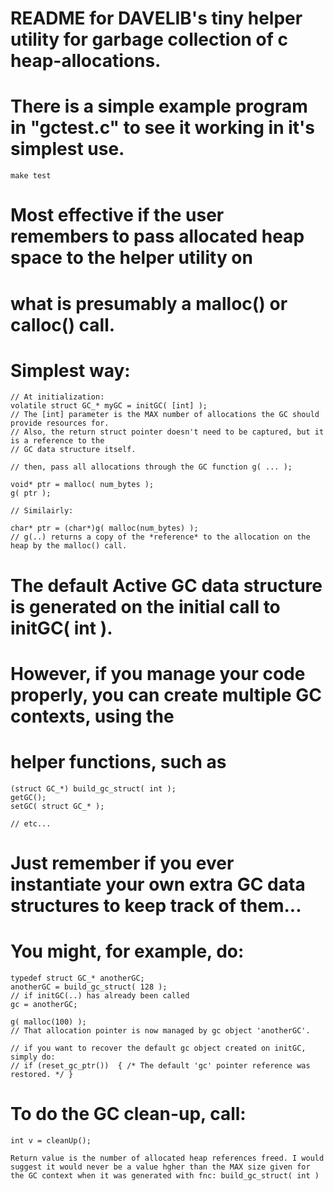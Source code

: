 # README for DAVELIB's tiny helper utility for garbage collection of c heap-allocations.

# There is a simple example program in "gctest.c" to see it working in it's simplest use.
	make test


# Most effective if the user remembers to pass allocated heap space to the helper utility on
# what is presumably a malloc() or calloc() call.

# Simplest way:

	// At initialization:
	volatile struct GC_* myGC = initGC( [int] );
	// The [int] parameter is the MAX number of allocations the GC should provide resources for.
	// Also, the return struct pointer doesn't need to be captured, but it is a reference to the
	// GC data structure itself.
	
	// then, pass all allocations through the GC function g( ... );
	
	void* ptr = malloc( num_bytes );
	g( ptr );

	// Similairly:

	char* ptr = (char*)g( malloc(num_bytes) );
	// g(..) returns a copy of the *reference* to the allocation on the heap by the malloc() call.

# The default Active GC data structure is generated on the initial call to initGC( int ).
# However, if you manage your code properly, you can create multiple GC contexts, using the
# helper functions, such as

	(struct GC_*) build_gc_struct( int );
	getGC();
	setGC( struct GC_* );
	
	// etc...
	
	
# Just remember if you ever instantiate your own extra GC data structures to keep track of them...
# You might, for example, do:

	typedef struct GC_* anotherGC;
	anotherGC = build_gc_struct( 128 );
	// if initGC(..) has already been called
	gc = anotherGC;

	g( malloc(100) );
	// That allocation pointer is now managed by gc object 'anotherGC'.

	// if you want to recover the default gc object created on initGC, simply do:
	// if (reset_gc_ptr())	{ /* The default 'gc' pointer reference was restored. */ }
	
# To do the GC clean-up, call:

	int v = cleanUp();
	
	Return value is the number of allocated heap references freed. I would suggest it would never be a value hgher than the MAX size given for the GC context when it was generated with fnc: build_gc_struct( int )


